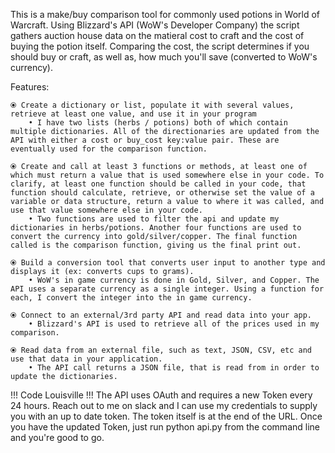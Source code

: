 This is a make/buy comparison tool for commonly used potions in World of Warcraft. Using Blizzard's API (WoW's Developer Company) the script gathers auction house data on the matieral cost to craft and the cost of buying the potion itself. Comparing the cost, the script determines if you should buy or craft, as well as, how much you'll save (converted to WoW's currency). 

Features: 

    ⦿ Create a dictionary or list, populate it with several values, retrieve at least one value, and use it in your program
        • I have two lists (herbs / potions) both of which contain multiple dictionaries. All of the directionaries are updated from the API with either a cost or buy_cost key:value pair. These are eventually used for the comparison function. 

    ⦿ Create and call at least 3 functions or methods, at least one of which must return a value that is used somewhere else in your code. To clarify, at least one function should be called in your code, that function should calculate, retrieve, or otherwise set the value of a variable or data structure, return a value to where it was called, and use that value somewhere else in your code.
        • Two functions are used to filter the api and update my dictionaries in herbs/potions. Another four functions are used to convert the currency into gold/silver/copper. The final function called is the comparison function, giving us the final print out. 

    ⦿ Build a conversion tool that converts user input to another type and displays it (ex: converts cups to grams).
        • WoW's in game currency is done in Gold, Silver, and Copper. The API uses a separate currency as a single integer. Using a function for each, I convert the integer into the in game currency. 
    
    ⦿ Connect to an external/3rd party API and read data into your app.
        • Blizzard's API is used to retrieve all of the prices used in my comparison.

    ⦿ Read data from an external file, such as text, JSON, CSV, etc and use that data in your application.
        • The API call returns a JSON file, that is read from in order to update the dictionaries. 

!!! Code Louisville !!! 
The API uses OAuth and requires a new Token every 24 hours. Reach out to me on slack and I can use my credentials to supply you with an up to date token. The token itself is at the end of the URL. Once you have the updated Token, just run python api.py from the command line and you're good to go. 
